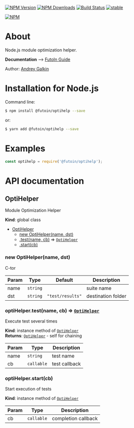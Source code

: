 
  [![NPM Version](https://img.shields.io/npm/v/@futoin/optihelp.svg?style=flat)](https://www.npmjs.com/package/@futoin/optihelp)
  [![NPM Downloads](https://img.shields.io/npm/dm/@futoin/optihelp.svg?style=flat)](https://www.npmjs.com/package/@futoin/optihelp)
  [![Build Status](https://travis-ci.org/futoin/util-js-optihelp.svg)](https://travis-ci.org/futoin/util-js-optihelp)
  [![stable](https://img.shields.io/badge/stability-stable-green.svg?style=flat)](https://www.npmjs.com/package/@futoin/optihelp)

  [![NPM](https://nodei.co/npm/@futoin/optihelp.png?downloads=true&downloadRank=true&stars=true)](https://nodei.co/npm/@futoin/optihelp/)


# About

Node.js module optimization helper.

**Documentation** --> [FutoIn Guide](https://futoin.org/docs/miscjs/optihelp/)

Author: [Andrey Galkin](mailto:andrey@futoin.org)

# Installation for Node.js

Command line:
```sh
$ npm install @futoin/optihelp --save
```
or:

```sh
$ yarn add @futoin/optihelp --save
```

# Examples

```javascript
const optihelp = require('@futoin/optihelp');

```

# API documentation

<a name="OptiHelper"></a>

## OptiHelper
Module Optimization Helper

**Kind**: global class  

* [OptiHelper](#OptiHelper)
    * [new OptiHelper(name, dst)](#new_OptiHelper_new)
    * [.test(name, cb)](#OptiHelper+test) ⇒ [<code>OptiHelper</code>](#OptiHelper)
    * [.start(cb)](#OptiHelper+start)

<a name="new_OptiHelper_new"></a>

### new OptiHelper(name, dst)
C-tor


| Param | Type | Default | Description |
| --- | --- | --- | --- |
| name | <code>string</code> |  | suite name |
| dst | <code>string</code> | <code>&quot;test/results&quot;</code> | destination folder |

<a name="OptiHelper+test"></a>

### optiHelper.test(name, cb) ⇒ [<code>OptiHelper</code>](#OptiHelper)
Execute test several times

**Kind**: instance method of [<code>OptiHelper</code>](#OptiHelper)  
**Returns**: [<code>OptiHelper</code>](#OptiHelper) - self for chaining  

| Param | Type | Description |
| --- | --- | --- |
| name | <code>string</code> | test name |
| cb | <code>callable</code> | test callback |

<a name="OptiHelper+start"></a>

### optiHelper.start(cb)
Start execution of tests

**Kind**: instance method of [<code>OptiHelper</code>](#OptiHelper)  

| Param | Type | Description |
| --- | --- | --- |
| cb | <code>callable</code> | completion callback |


